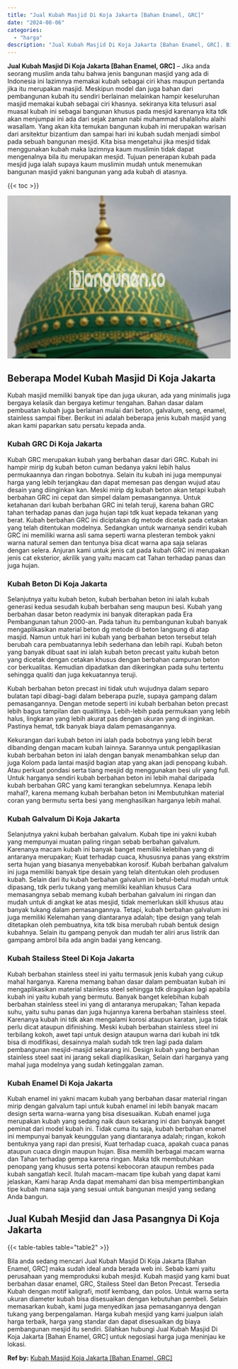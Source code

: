 ```yaml
---
title: "Jual Kubah Masjid Di Koja Jakarta [Bahan Enamel, GRC]"
date: "2024-08-06"
categories: 
  - "harga"
description: "Jual Kubah Masjid Di Koja Jakarta [Bahan Enamel, GRC]. Bila anda sedang mencari Jual Kubah Masjid Di Koja Jakarta [Bahan Enamel, GRC] maka sudah ideal anda..."
---
```


**Jual Kubah Masjid Di Koja Jakarta \[Bahan Enamel, GRC\]** – Jika anda seorang muslim anda tahu bahwa jenis bangunan masjid yang ada di Indonesia ini lazimnya memakai kubah sebagai ciri khas maupun pertanda jika itu merupakan masjid. Meskipun model dan juga bahan dari pembangunan kubah itu sendiri berlainan melainkan hampir keseluruhan masjid memakai kubah sebagai ciri khasnya. sekiranya kita telusuri asal muasal kubah ini sebagai bangunan khusus pada mesjid karenanya kita tdk akan menjumpai ini ada dari sejak zaman nabi muhammad shalallohu alaihi wasallam. Yang akan kita temukan bangunan kubah ini merupakan warisan dari arsitektur bizantium dan sampai hari ini kubah sudah menjadi simbol pada sebuah bangunan mesjid. Kita bisa mengetahui jika mesjid tidak menggunakan kubah maka lazimnya kaum muslimin tidak dapat mengenalnya bila itu merupakan mesjid. Tujuan penerapan kubah pada mesjid juga ialah supaya kaum muslimin mudah untuk menemukan bangunan masjid yakni bangunan yang ada kubah di atasnya.

{{< toc >}}

![Jual Kubah Masjid Di Koja Jakarta [Bahan Enamel, GRC]](/images/jual-kubah-masjid-21.png)

## Beberapa Model Kubah Masjid Di Koja Jakarta

Kubah masjid memiliki banyak tipe dan juga ukuran, ada yang minimalis juga bergaya kelasik dan bergaya ketimur tengahan. Bahan dasar dalam pembuatan kubah juga berlainan mulai dari beton, galvalum, seng, enamel, stainless sampai fiber. Berikut ini adalah beberapa jenis kubah masjid yang akan kami paparkan satu persatu kepada anda.

### Kubah GRC Di Koja Jakarta

Kubah GRC merupakan kubah yang berbahan dasar dari GRC. Kubah ini hampir mirip dg kubah beton cuman bedanya yakni lebih halus permukaannya dan ringan bobotnya. Selain itu kubah ini juga mempunyai harga yang lebih terjangkau dan dapat memesan pas dengan wujud atau desain yang diinginkan kan. Meski mirip dg kubah beton akan tetapi kubah berbahan GRC ini cepat dan simpel dalam pemasangannya. Untuk ketahanan dari kubah berbahan GRC ini telah teruji, karena bahan GRC tahan terhadap panas dan juga hujan tapi tdk kuat kepada tekanan yang berat. Kubah berbahan GRC ini diciptakan dg metode dicetak pada cetakan yang telah ditentukan modelnya. Sedangkan untuk warnanya sendiri kubah GRC ini memiliki warna asli sama seperti warna plesteran tembok yakni warna natural semen dan tentunya bisa dicat warna apa saja selaras dengan selera. Anjuran kami untuk jenis cat pada kubah GRC ini merupakan jenis cat eksterior, akrilik yang yaitu macam cat Tahan terhadap panas dan juga hujan.

### Kubah Beton Di Koja Jakarta

Selanjutnya yaitu kubah beton, kubah berbahan beton ini ialah kubah generasi kedua sesudah kubah berbahan seng maupun besi. Kubah yang berbahan dasar beton readymix ini banyak diterapkan pada Era Pembangunan tahun 2000-an. Pada tahun itu pembangunan kubah banyak mengaplikasikan material beton dg metode di beton langsung di atap masjid. Namun untuk hari ini kubah yang berbahan beton tersebut telah berubah cara pembuatannya lebih sederhana dan lebih rapi. Kubah beton yang banyak dibuat saat ini ialah kubah beton precast yaitu kubah beton yang dicetak dengan cetakan khusus dengan berbahan campuran beton cor berkualitas. Kemudian dipadatkan dan dikeringkan pada suhu tertentu sehingga qualiti dan juga kekuatannya teruji.

Kubah berbahan beton precast ini tidak utuh wujudnya dalam separo bulatan tapi dibagi-bagi dalam beberapa puzle, supaya gampang dalam pemasangannya. Dengan metode seperti ini kubah berbahan beton precast lebih bagus tampilan dan qualitinya. Lebih-lebih pada permukaan yang lebih halus, lingkaran yang lebih akurat pas dengan ukuran yang di inginkan. Pastinya hemat, tdk banyak biaya dalam pemasangannya.

Kekurangan dari kubah beton ini ialah pada bobotnya yang lebih berat dibanding dengan macam kubah lainnya. Sarannya untuk pengaplikasian kubah berbahan beton ini ialah dengan banyak menambahkan selup dan juga Kolom pada lantai masjid bagian atap yang akan jadi penopang kubah. Atau perkuat pondasi serta tiang mesjid dg menggunakan besi ulir yang full. Untuk harganya sendiri kubah berbahan beton ini lebih mahal daripada kubah berbahan GRC yang kami terangkan sebelumnya. Kenapa lebih mahal?, karena memang kubah berbahan beton ini Membutuhkan material coran yang bermutu serta besi yang menghasilkan harganya lebih mahal.

### Kubah Galvalum Di Koja Jakarta

Selanjutnya yakni kubah berbahan galvalum. Kubah tipe ini yakni kubah yang mempunyai muatan paling ringan sebab berbahan galvalum. Karenanya macam kubah ini banyak banget memiliki kelebihan yang di antaranya merupakan; Kuat terhadap cuaca, khususnya panas yang ekstrim serta hujan yang biasanya menyebabkan korosif. Kubah berbahan galvalum ini juga memiliki banyak tipe desain yang telah ditentukan oleh produsen kubah. Selain dari itu kubah berbahan galvalum ini betul-betul mudah untuk dipasang, tdk perlu tukang yang memiliki keahlian khusus Cara memasangnya sebab memang kubah berbahan galvalum ini ringan dan mudah untuk di angkat ke atas mesjid, tidak memerlukan skill khusus atau banyak tukang dalam pemasangannya. Tetapi, kubah berbahan galvalum ini juga memiliki Kelemahan yang diantaranya adalah; tipe design yang telah ditetapkan oleh pembuatnya, kita tdk bisa merubah rubah bentuk design kubahnya. Selain itu gampang penyok dan mudah ter aliri arus listrik dan gampang ambrol bila ada angin badai yang kencang.

### Kubah Stailess Steel Di Koja Jakarta

Kubah berbahan stainless steel ini yaitu termasuk jenis kubah yang cukup mahal harganya. Karena memang bahan dasar dalam pembuatan kubah ini mengaplikasikan material stainless steel sehingga tdk diragukan lagi apabila kubah ini yaitu kubah yang bermutu. Banyak banget kelebihan kubah berbahan stainless steel ini yang di antaranya merupakan; Tahan kepada suhu, yaitu suhu panas dan juga hujannya karena berbahan stainless steel. Karenanya kubah ini tdk akan mengalami korosi ataupun karatan, juga tidak perlu dicat ataupun difinishing. Meski kubah berbahan stainless steel ini terbilang kokoh, awet tapi untuk design ataupun warna dari kubah ini tdk bisa di modifikasi, desainnya malah sudah tdk tren lagi pada dalam pembangunan mesjid-masjid sekarang ini. Design kubah yang berbahan stainless steel saat ini jarang sekali diaplikasikan, Selain dari harganya yang mahal juga modelnya yang sudah ketinggalan zaman.

### Kubah Enamel Di Koja Jakarta

Kubah enamel ini yakni macam kubah yang berbahan dasar material ringan mirip dengan galvalum tapi untuk kubah enamel ini lebih banyak macam design serta warna-warna yang bisa disesuaikan. Kubah enamel juga merupakan kubah yang sedang naik daun sekarang ini dan banyak banget peminat dari model kubah ini. Tidak cuma itu saja, kubah berbahan enamel ini mempunyai banyak keunggulan yang diantaranya adalah; ringan, kokoh bentuknya yang rapi dan presisi, Kuat terhadap cuaca, apakah cuaca panas ataupun cuaca dingin maupun hujan. Bisa memilih berbagai macam warna dan Tahan terhadap gempa karena ringan. Maka tdk membutuhkan penopang yang khusus serta potensi kebocoran ataupun rembes pada kubah sangatlah kecil. Itulah macam-macam tipe kubah yang dapat kami jelaskan, Kami harap Anda dapat memahami dan bisa mempertimbangkan tipe kubah mana saja yang sesuai untuk bangunan mesjid yang sedang Anda bangun.

## Jual Kubah Mesjid dan Jasa Pasangnya Di Koja Jakarta

{{< table-tables table="table2" >}}

Bila anda sedang mencari Jual Kubah Masjid Di Koja Jakarta \[Bahan Enamel, GRC\] maka sudah ideal anda berada web ini. Sebab kami yaitu perusahaan yang memproduksi kubah mesjid. Kubah masjid yang kami buat berbahan dasar enamel, GRC, Stailess Steel dan Beton Precast. Tersedia Kubah dengan motif kaligrafi, motif kembang, dan polos. Untuk warna serta ukuran diameter kubah bisa disesuaikan dengan kebutuhan pembeli. Selain memasarkan kubah, kami juga menyedikan jasa pemasangannya dengan tukang yang berpengalaman. Harga kubah mesjid yang kami jualpun ialah harga terbaik, harga yang standar dan dapat disesuaikan dg biaya pembangunan mesjid itu sendiri. Silahkan hubungi Jual Kubah Masjid Di Koja Jakarta \[Bahan Enamel, GRC\] untuk negosiasi harga juga meninjau ke lokasi.

**Ref by:** [Kubah Masjid Koja Jakarta [Bahan Enamel, GRC]](https://id.wikipedia.org/wiki/Kubah)

